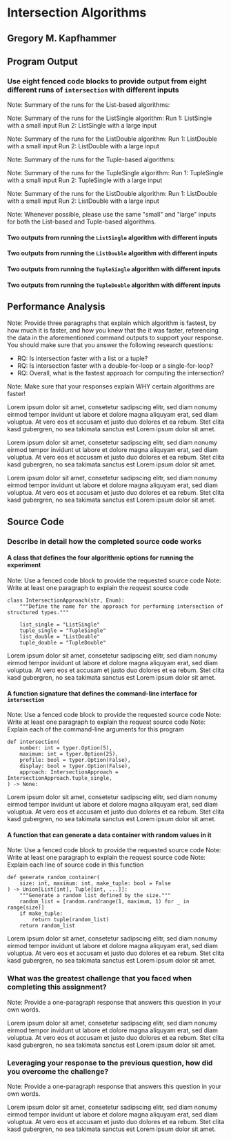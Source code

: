 # Intersection Algorithms

## Gregory M. Kapfhammer

## Program Output

### Use eight fenced code blocks to provide output from eight different runs of `intersection` with different inputs

Note: Summary of the runs for the List-based algorithms:

Note: Summary of the runs for the ListSingle algorithm:
Run 1: ListSingle with a small input
Run 2: ListSingle with a large input

Note: Summary of the runs for the ListDouble algorithm:
Run 1: ListDouble with a small input
Run 2: ListDouble with a large input

Note: Summary of the runs for the Tuple-based algorithms:

Note: Summary of the runs for the TupleSingle algorithm:
Run 1: TupleSingle with a small input
Run 2: TupleSingle with a large input

Note: Summary of the runs for the ListDouble algorithm:
Run 1: ListDouble with a small input
Run 2: ListDouble with a large input

Note: Whenever possible, please use the same "small" and "large" inputs for both
the List-based and Tuple-based algorithms.

#### Two outputs from running the `ListSingle` algorithm with different inputs

#### Two outputs from running the `ListDouble` algorithm with different inputs

#### Two outputs from running the `TupleSingle` algorithm with different inputs

#### Two outputs from running the `TupleDouble` algorithm with different inputs

## Performance Analysis

Note: Provide three paragraphs that explain which algorithm is fastest, by how
much it is faster, and how you knew that the it was faster, referencing the data
in the aforementioned command outputs to support your response. You should make
sure that you answer the following research questions:

- RQ: Is intersection faster with a list or a tuple?
- RQ: Is intersection faster with a double-for-loop or a single-for-loop?
- RQ: Overall, what is the fastest approach for computing the intersection?

Note: Make sure that your responses explain WHY certain algorithms are faster!

Lorem ipsum dolor sit amet, consetetur sadipscing elitr, sed diam nonumy eirmod
tempor invidunt ut labore et dolore magna aliquyam erat, sed diam voluptua. At
vero eos et accusam et justo duo dolores et ea rebum. Stet clita kasd gubergren,
no sea takimata sanctus est Lorem ipsum dolor sit amet.

Lorem ipsum dolor sit amet, consetetur sadipscing elitr, sed diam nonumy eirmod
tempor invidunt ut labore et dolore magna aliquyam erat, sed diam voluptua. At
vero eos et accusam et justo duo dolores et ea rebum. Stet clita kasd gubergren,
no sea takimata sanctus est Lorem ipsum dolor sit amet.

Lorem ipsum dolor sit amet, consetetur sadipscing elitr, sed diam nonumy eirmod
tempor invidunt ut labore et dolore magna aliquyam erat, sed diam voluptua. At
vero eos et accusam et justo duo dolores et ea rebum. Stet clita kasd gubergren,
no sea takimata sanctus est Lorem ipsum dolor sit amet.

## Source Code

### Describe in detail how the completed source code works

#### A class that defines the four algorithmic options for running the experiment

Note: Use a fenced code block to provide the requested source code
Note: Write at least one paragraph to explain the request source code

```
class IntersectionApproach(str, Enum):
    """Define the name for the approach for performing intersection of structured types."""

    list_single = "ListSingle"
    tuple_single = "TupleSingle"
    list_double = "ListDouble"
    tuple_double = "TupleDouble"
```

Lorem ipsum dolor sit amet, consetetur sadipscing elitr, sed diam nonumy eirmod
tempor invidunt ut labore et dolore magna aliquyam erat, sed diam voluptua. At
vero eos et accusam et justo duo dolores et ea rebum. Stet clita kasd
gubergren, no sea takimata sanctus est Lorem ipsum dolor sit amet.

#### A function signature that defines the command-line interface for `intersection`

Note: Use a fenced code block to provide the requested source code
Note: Write at least one paragraph to explain the request source code
Note: Explain each of the command-line arguments for this program

```
def intersection(
    number: int = typer.Option(5),
    maximum: int = typer.Option(25),
    profile: bool = typer.Option(False),
    display: bool = typer.Option(False),
    approach: IntersectionApproach = IntersectionApproach.tuple_single,
) -> None:
```

Lorem ipsum dolor sit amet, consetetur sadipscing elitr, sed diam nonumy eirmod
tempor invidunt ut labore et dolore magna aliquyam erat, sed diam voluptua. At
vero eos et accusam et justo duo dolores et ea rebum. Stet clita kasd gubergren,
no sea takimata sanctus est Lorem ipsum dolor sit amet.

#### A function that can generate a data container with random values in it

Note: Use a fenced code block to provide the requested source code
Note: Write at least one paragraph to explain the request source code
Note: Explain each line of source code in this function

```
def generate_random_container(
    size: int, maximum: int, make_tuple: bool = False
) -> Union[List[int], Tuple[int, ...]]:
    """Generate a random list defined by the size."""
    random_list = [random.randrange(1, maximum, 1) for _ in range(size)]
    if make_tuple:
        return tuple(random_list)
    return random_list
```

Lorem ipsum dolor sit amet, consetetur sadipscing elitr, sed diam nonumy eirmod
tempor invidunt ut labore et dolore magna aliquyam erat, sed diam voluptua. At
vero eos et accusam et justo duo dolores et ea rebum. Stet clita kasd
gubergren, no sea takimata sanctus est Lorem ipsum dolor sit amet.

### What was the greatest challenge that you faced when completing this assignment?

Note: Provide a one-paragraph response that answers this question in your own words.

Lorem ipsum dolor sit amet, consetetur sadipscing elitr, sed diam nonumy eirmod
tempor invidunt ut labore et dolore magna aliquyam erat, sed diam voluptua. At
vero eos et accusam et justo duo dolores et ea rebum. Stet clita kasd
gubergren, no sea takimata sanctus est Lorem ipsum dolor sit amet.

### Leveraging your response to the previous question, how did you overcome the challenge?

Note: Provide a one-paragraph response that answers this question in your own words.

Lorem ipsum dolor sit amet, consetetur sadipscing elitr, sed diam nonumy eirmod
tempor invidunt ut labore et dolore magna aliquyam erat, sed diam voluptua. At
vero eos et accusam et justo duo dolores et ea rebum. Stet clita kasd
gubergren, no sea takimata sanctus est Lorem ipsum dolor sit amet.
